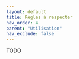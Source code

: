 ```yaml
---
layout: default
title: Règles à respecter
nav_order: 4
parent: "Utilisation"
nav_exclude: false
---
```


TODO
